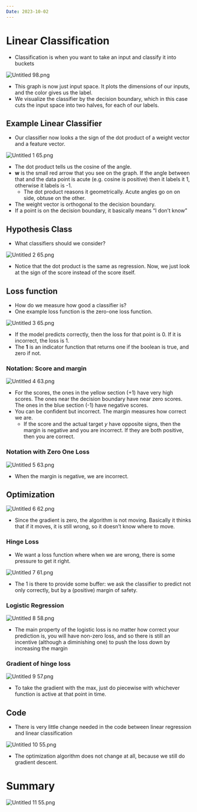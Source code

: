 ```yaml
---
Date: 2023-10-02
---
```

# Linear Classification

- Classification is when you want to take an input and classify it into buckets

![Untitled 98.png](../../attachments/Untitled%2098.png)

- This graph is now just input space. It plots the dimensions of our inputs, and the color gives us the label.
- We visualize the classifier by the decision boundary, which in this case cuts the input space into two halves, for each of our labels.

## Example Linear Classifier

- Our classifier now looks a the sign of the dot product of a weight vector and a feature vector.

![Untitled 1 65.png](../../attachments/Untitled%201%2065.png)

- The dot product tells us the cosine of the angle.
- $\mathbf w$﻿ is the small red arrow that you see on the graph. If the angle between that and the data point is acute (e.g. cosine is positive) then it labels it 1, otherwise it labels is -1.
    - The dot product reasons it geometrically. Acute angles go on on side, obtuse on the other.
- The weight vector is orthogonal to the decision boundary.
- If a point is on the decision boundary, it basically means “I don’t know”

## Hypothesis Class

- What classifiers should we consider?

![Untitled 2 65.png](../../attachments/Untitled%202%2065.png)

- Notice that the dot product is the same as regression. Now, we just look at the sign of the score instead of the score itself.

## Loss function

- How do we measure how good a classifier is?
- One example loss function is the zero-one loss function.

![Untitled 3 65.png](../../attachments/Untitled%203%2065.png)

- If the model predicts correctly, then the loss for that point is $0$﻿. If it is incorrect, the loss is $1$﻿.
- The $\mathbf 1$﻿ is an indicator function that returns one if the boolean is true, and zero if not.

### Notation: Score and margin

![Untitled 4 63.png](../../attachments/Untitled%204%2063.png)

- For the scores, the ones in the yellow section (+1) have very high scores. The ones near the decision boundary have near zero scores. The ones in the blue section (-1) have negative scores.
- You can be confident but incorrect. The margin measures how correct we are.
    - If the score and the actual target $y$﻿ have opposite signs, then the margin is negative and you are incorrect. If they are both positive, then you are correct.

### Notation with Zero One Loss

![Untitled 5 63.png](../../attachments/Untitled%205%2063.png)

- When the margin is negative, we are incorrect.

## Optimization

![Untitled 6 62.png](../../attachments/Untitled%206%2062.png)

- Since the gradient is zero, the algorithm is not moving. Basically it thinks that if it moves, it is still wrong, so it doesn’t know where to move.

### Hinge Loss

- We want a loss function where when we are wrong, there is some pressure to get it right.

![Untitled 7 61.png](../../attachments/Untitled%207%2061.png)

- The 1 is there to provide some buffer: we ask the classifier to predict not only correctly, but by a (positive) margin of safety.

### Logistic Regression

![Untitled 8 58.png](../../attachments/Untitled%208%2058.png)

- The main property of the logistic loss is no matter how correct your prediction is, you will have non-zero loss, and so there is still an incentive (although a diminishing one) to push the loss down by increasing the margin

### Gradient of hinge loss

![Untitled 9 57.png](../../attachments/Untitled%209%2057.png)

- To take the gradient with the max, just do piecewise with whichever function is active at that point in time.

## Code

- There is very little change needed in the code between linear regression and linear classification

![Untitled 10 55.png](../../attachments/Untitled%2010%2055.png)

- The optimization algorithm does not change at all, because we still do gradient descent.

# Summary

![Untitled 11 55.png](../../attachments/Untitled%2011%2055.png)